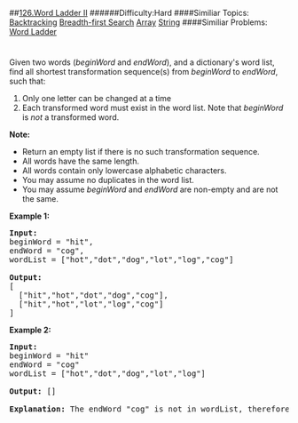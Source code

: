 ##[126.Word Ladder II](https://leetcode.com/problems/word-ladder-ii/description/ "126.Word Ladder II")
######Difficulty:Hard
####Similiar Topics:
  [Backtracking](https://leetcode.com//tag/backtracking)  [Breadth-first Search](https://leetcode.com//tag/breadth-first-search)  [Array](https://leetcode.com//tag/array)  [String](https://leetcode.com//tag/string)
####Similiar Problems:
  [Word Ladder](https://leetcode.com//problems/word-ladder)
<div class="question-description__3U1T" style="padding-top: 10px;"><div><p>Given two words (<em>beginWord</em> and <em>endWord</em>), and a dictionary's word list, find all shortest transformation sequence(s) from <em>beginWord</em> to <em>endWord</em>, such that:</p>

<ol>
	<li>Only one letter can be changed at a time</li>
	<li>Each transformed word must exist in the word list. Note that <em>beginWord</em> is <em>not</em> a transformed word.</li>
</ol>

<p><strong>Note:</strong></p>

<ul>
	<li>Return an empty list if there is no such transformation sequence.</li>
	<li>All words have the same length.</li>
	<li>All words contain only lowercase alphabetic characters.</li>
	<li>You may assume no duplicates in the word list.</li>
	<li>You may assume <em>beginWord</em> and <em>endWord</em> are non-empty and are not the same.</li>
</ul>

<p><strong>Example 1:</strong></p>

<pre><strong>Input:</strong>
beginWord = "hit",
endWord = "cog",
wordList = ["hot","dot","dog","lot","log","cog"]

<strong>Output:</strong>
[
  ["hit","hot","dot","dog","cog"],
&#160; ["hit","hot","lot","log","cog"]
]
</pre>

<p><strong>Example 2:</strong></p>

<pre><strong>Input:</strong>
beginWord = "hit"
endWord = "cog"
wordList = ["hot","dot","dog","lot","log"]

<strong>Output: </strong>[]

<strong>Explanation:</strong>&#160;The endWord "cog" is not in wordList, therefore no possible<strong>&#160;</strong>transformation.
</pre>

<ul>
</ul>
</div></div><div> </div><div> </div><div> </div><div> </div><div> </div><div> </div><div> </div><div> </div><div> </div><div> </div><div> </div><div> </div><div> </div><div> </div><div> </div><div> </div><div> </div><div> </div><div> </div><div> </div><div> </div><div> </div><div> </div><div> </div><div> </div><div> </div><div> </div><div> </div><div> </div><div> </div><div> </div><div> </div><div> </div><div> </div><div> </div><div> </div><div> </div><div> </div><div> </div><div> </div><div> </div><div> </div><div> </div><div> </div><div> </div><div> </div><div> </div><div> </div><div> </div><div> </div><div> </div><div> </div><div> </div><div> </div><div> </div><div> </div><div> </div><div> </div><div> </div><div> </div><div> </div><div> </div><div> </div><div> </div><div> </div><div> </div><div> </div><div> </div><div> </div><div> </div><div> </div><div> </div><div> </div><div> </div><div> </div><div> </div><div> </div><div> </div><div> </div><div> </div><div> </div><div> </div><div> </div><div> </div><div> </div><div> </div><div> </div><div> </div><div> </div><div> </div><div> </div><div> </div><div> </div><div> </div><div> </div><div> </div><div> </div><div> </div><div> </div><div> </div><div> </div><div> </div><div> </div><div> </div><div> </div><div> </div><div> </div><div> </div><div> </div><div> </div><div> </div><div> </div>